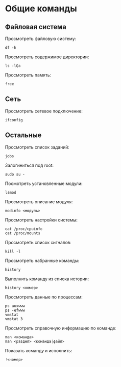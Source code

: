 # Общие команды

## Файловая система

Просмотреть файловую систему:

```
df -h
```

Просмотреть содержимое директории:

```
ls -lQa
```

Просмотреть память:

```
free
```

## Сеть

Просмотреть сетевое подключение:

```
ifconfig
```

## Остальные

Просмотреть список заданий:

```
jobs
```

Залогиниться под root:

```
sudo su -
```

Посмотреть установленные модули:

```
lsmod
```

Просмотреть описание модуля:

```
modinfo <модуль>
```

Просмотреть настройки системы:

```
cat /proc/cpuinfo
cat /proc/mounts
```

Просмотреть список сигналов:

```
kill -l
```

Просмотреть набранные команды:

```
history
```

Выполнить команду из списка истории:

```
history <номер>
```

Просмотреть данные по процессам:

```
ps auxwww
ps -efwww
vmstat
vmstat 3
```

Просмотреть справочную информацию по команде:

```
man <команда>
man <раздел> <команда|файл>
```

Показать команду и исполнить:

```
!<номер>
```